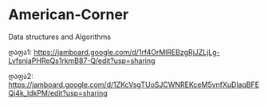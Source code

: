# American-Corner
Data structures and Algorithms 

დაფა1:  https://jamboard.google.com/d/1rf4OrMlREBzgRjJZLjLg-LvfsnjaPHReQs1rkmB87-Q/edit?usp=sharing

დაფა2:  https://jamboard.google.com/d/1ZKcVsgTUoSJCWNREKceM5vnfXuDlaqBFEQj4k_ldkPM/edit?usp=sharing
